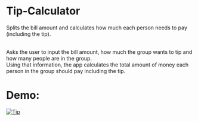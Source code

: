 # Tip-Calculator

Splits the bill amount and calculates how much each person needs to pay (including the tip). <br/><br/>

Asks the user to input the bill amount, how much the group wants to tip and how many people are in the group. <br/>
Using that information, the app calculates the total amount of money each person in the group should pay including the tip. <br/>


# Demo:

<a href="https://media.giphy.com/media/hX6lY72yphoJskF76C/giphy.gif"><img src="https://media.giphy.com/media/hX6lY72yphoJskF76C/giphy.gif" title="Tip"/></a>
